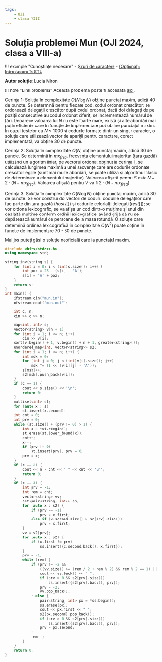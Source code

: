 ```yaml
---
tags:
    - OJI
    - clasa VIII
---
```


# Soluția problemei Mun (OJI 2024, clasa a VIII-a)

!!! example "Cunoștințe necesare"
    - [Șiruri de caractere](../../../../cppintro/strings.md)
    - [(Opțional): Introducere în STL](../../../../cppintro/stl.md)

**Autor soluție**: Lucia Miron

!!! note "Link problemă"
    Această problemă poate fi accesată [aici](https://kilonova.ro/problems/2510/).

Cerința 1: Soluția în complexitate $O(N \log N)$ obține punctaj maxim, adică 40 de puncte. Se determină pentru fiecare cod, codul ordonat crescător; se ordonează delegații crescător după codul ordonat, dacă doi delegați de pe poziții consecutive au codul ordonat diferit, se incrementează numărul de țări. Deoarece valoarea lui $N$ nu este foarte mare, există și alte abordări mai puțin eficiente care în funcție de implementare pot obține punctajul maxim. În cazul testelor cu $N \leq 1000$ și codurile formate dintr-un singur caracter, o soluție care utilizează vector de apariții pentru caractere, corect implementată, va obține 30 de puncte.

Cerința 2: Soluția în complexitate $O(N)$ obține punctaj maxim, adică 30 de puncte. Se determină în $mx_{freq}$, frecvența elementului majoritar (țara gazdă) utilizând un algoritm liniar, pe vectorul ordonat obținut la cerința 1, se calculează lungimea maximă a unei secvențe care are codurile ordonate crescător egale (sunt mai multe abordări, se poate utiliza și algoritmul clasic de determinare a elementului majoritar). Valoarea afișată pentru $S$ este $N − 2 \cdot (N − mx_{freq})$. Valoarea afișată pentru $V$ va fi $2 \cdot (N − mx_{freq})$

Cerința 3. Soluția în complexitate $O(N \log N)$ obține punctaj maxim, adică 30 de puncte. Se vor construi doi vectori de coduri: codurile delegaților care fac parte din țara gazdă $(hosts[])$ și codurile celorlalți delegați $(rest[])$; se vor ordona lexicografic, se va afișa un cod dintr-o mulțime și unul din cealaltă mulțime conform ordinii lexicografice, având grijă să nu se depășească numărul de persoane de la masa rotundă. O soluție care determină ordinea lexicografică în complexitate $O(N^2)$ poate obține în funcție de implementare 70 - 80 de puncte.

Mai jos puteți găsi o soluție neoficială care ia punctajul maxim.

```cpp
#include <bits/stdc++.h>
using namespace std;

string inv(string s) {
    for (int i = 0; i < (int)s.size(); i++) {
        int poz = 25 - (s[i] - 'A');
        s[i] = 'A' + poz;
    }
    return s;
}
int main() {
    ifstream cin("mun.in");
    ofstream cout("mun.out");

    int c, n;
    cin >> c >> n;

    map<int, int> s;
    vector<string> v(n + 1);
    for (int i = 1; i <= n; i++)
        cin >> v[i];
    sort(v.begin() + 1, v.begin() + n + 1, greater<string>());
    unordered_map<int, vector<string>> s2;
    for (int i = 1; i <= n; i++) {
        int msk = 0;
        for (int j = 0; j < (int)v[i].size(); j++)
            msk ^= (1 << (v[i][j] - 'A'));
        s[msk]++;
        s2[msk].push_back(v[i]);
    }
    if (c == 1) {
        cout << s.size() << '\n';
        return 0;
    }
    multiset<int> st;
    for (auto x : s)
        st.insert(x.second);
    int cnt = 0;
    int prv = 0;
    while (st.size() + (prv != 0) > 1) {
        int x = *st.rbegin();
        st.erase(st.lower_bound(x));
        cnt++;
        x--;
        if (prv != 0)
            st.insert(prv), prv = 0;
        prv = x;
    }
    if (c == 2) {
        cout << n - cnt << " " << cnt << '\n';
        return 0;
    }
    if (c == 3) {
        int prv = -1;
        int rem = cnt;
        vector<string> vv;
        set<pair<string, int>> ss;
        for (auto x : s2) {
            if (prv == -1)
                prv = x.first;
            else if (x.second.size() > s2[prv].size())
                prv = x.first;
        }
        vv = s2[prv];
        for (auto x : s2) {
            if (x.first != prv)
                ss.insert({x.second.back(), x.first});
        }
        prv = -1;
        while (rem) {
            if (prv != -2 &&
                ((vv.size() >= (rem / 2 + rem % 2) && rem % 2 == 1) || ss.empty() || vv.back() < (*ss.begin()).first)) {
                cout << vv.back() << " ";
                if (prv > 0 && s2[prv].size())
                    ss.insert({s2[prv].back(), prv});
                prv = -2;
                vv.pop_back();
            } else {
                pair<string, int> px = *ss.begin();
                ss.erase(px);
                cout << px.first << " ";
                s2[px.second].pop_back();
                if (prv > 0 && s2[prv].size())
                    ss.insert({s2[prv].back(), prv});
                prv = px.second;
            }
            rem--;
        }
    }
    return 0;
}
```